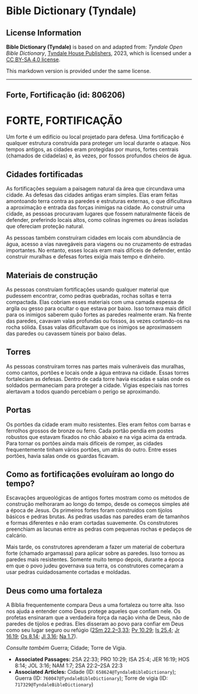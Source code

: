# Bible Dictionary (Tyndale)

## License Information

**Bible Dictionary (Tyndale)** is based on and adapted from: _Tyndale Open Bible Dictionary_, [Tyndale House Publishers](https://tyndaleopenresources.com/), 2023, which is licensed under a [CC BY-SA 4.0 license](https://creativecommons.org/licenses/by-sa/4.0/legalcode.en).

This markdown version is provided under the same license.



--------------------------------

## Forte, Fortificação (id: 806206)

FORTE, FORTIFICAÇÃO
===================

Um forte é um edifício ou local projetado para defesa. Uma fortificação é qualquer estrutura construída para proteger um local durante o ataque. Nos tempos antigos, as cidades eram protegidas por muros, fortes centrais (chamados de cidadelas) e, às vezes, por fossos profundos cheios de água.

Cidades fortificadas
--------------------

As fortificações seguiam a paisagem natural da área que circundava uma cidade. As defesas das cidades antigas eram simples. Elas eram feitas amontoando terra contra as paredes e estruturas externas, o que dificultava a aproximação e entrada das forças inimigas na cidade. Ao construir uma cidade, as pessoas procuravam lugares que fossem naturalmente fáceis de defender, preferindo locais altos, como colinas íngremes ou áreas isoladas que ofereciam proteção natural.

As pessoas também construíram cidades em locais com abundância de água, acesso a vias navegáveis para viagens ou no cruzamento de estradas importantes. No entanto, esses locais eram mais difíceis de defender, então construir muralhas e defesas fortes exigia mais tempo e dinheiro.

Materiais de construção
-----------------------

As pessoas construíam fortificações usando qualquer material que pudessem encontrar, como pedras quebradas, rochas soltas e terra compactada. Elas cobriam esses materiais com uma camada espessa de argila ou gesso para ocultar o que estava por baixo. Isso tornava mais difícil para os inimigos saberem quão fortes as paredes realmente eram. Na frente das paredes, cavavam valas profundas ou fossos, às vezes cortando\-os na rocha sólida. Essas valas dificultavam que os inimigos se aproximassem das paredes ou cavassem túneis por baixo delas.

Torres
------

As pessoas construíram torres nas partes mais vulneráveis das muralhas, como cantos, portões e locais onde a água entrava na cidade. Essas torres fortaleciam as defesas. Dentro de cada torre havia escadas e salas onde os soldados permaneciam para proteger a cidade. Vigias especiais nas torres alertavam a todos quando percebiam o perigo se aproximando.

Portas
------

Os portões da cidade eram muito resistentes. Eles eram feitos com barras e ferrolhos grossos de bronze ou ferro. Cada portão pendia em postes robustos que estavam fixados no chão abaixo e na viga acima da entrada. Para tornar os portões ainda mais difíceis de romper, as cidades frequentemente tinham vários portões, um atrás do outro. Entre esses portões, havia salas onde os guardas ficavam.

Como as fortificações evoluíram ao longo do tempo?
--------------------------------------------------

Escavações arqueológicas de antigos fortes mostram como os métodos de construção melhoraram ao longo do tempo, desde os começos simples até a época de Jesus. Os primeiros fortes foram construídos com tijolos básicos e pedras brutas. As pedras usadas nas paredes eram de tamanhos e formas diferentes e não eram cortadas suavemente. Os construtores preenchiam as lacunas entre as pedras com pequenas rochas e pedaços de calcário.

Mais tarde, os construtores aprenderam a fazer um material de cobertura forte (chamado argamassa) para aplicar sobre as paredes. Isso tornou as paredes mais resistentes. Somente muito tempo depois, durante a época em que o povo judeu governava sua terra, os construtores começaram a usar pedras cuidadosamente cortadas e moldadas.

Deus como uma fortaleza
-----------------------

A Bíblia frequentemente compara Deus a uma fortaleza ou torre alta. Isso nos ajuda a entender como Deus protege aqueles que confiam nele. Os profetas ensinaram que a verdadeira força da nação vinha de Deus, não de paredes de tijolos e pedras. Eles disseram ao povo para confiar em Deus como seu lugar seguro ou refúgio ([2Sm 22\.2–3,33](https://ref.ly/2Sam22:2-2Sam22:3,2Sam22:33); [Pv 10\.29](https://ref.ly/Prov10:29); [Is 25\.4](https://ref.ly/Isa25:4); [Jr 16\.19](https://ref.ly/Jer16:19); [Os 8\.14](https://ref.ly/Hos8:14); [Jl 3\.16](https://ref.ly/Joel3:16); [Na 1\.7](https://ref.ly/Nah1:7)).

*Consulte também* Guerra; Cidade; Torre de Vigia.

* **Associated Passages:** 2SA 22:33; PRO 10:29; ISA 25:4; JER 16:19; HOS 8:14; JOL 3:16; NAM 1:7; 2SA 22:2–2SA 22:3
* **Associated Articles:** Cidade (ID: `658624@TyndaleBibleDictionary`); Guerra (ID: `760047@TyndaleBibleDictionary`); Torre de vigia (ID: `717329@TyndaleBibleDictionary`)

